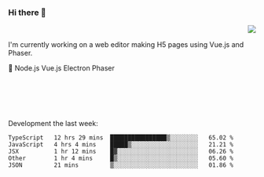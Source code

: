 ### Hi there 👋

<img align="right" src="https://github-readme-stats.vercel.app/api?username=jasonpanggo"/>

<br>
<p align="left">
I'm currently working on a web editor making H5 pages using Vue.js and Phaser.
</p>
<p align="left">
📖 Node.js Vue.js Electron Phaser
</p>
<br>
<br>
<br>
<br>

Development the last week:
<!--START_SECTION:waka-->
```text
TypeScript   12 hrs 29 mins  ████████████████▒░░░░░░░░   65.02 % 
JavaScript   4 hrs 4 mins    █████▒░░░░░░░░░░░░░░░░░░░   21.21 % 
JSX          1 hr 12 mins    █▓░░░░░░░░░░░░░░░░░░░░░░░   06.26 % 
Other        1 hr 4 mins     █▒░░░░░░░░░░░░░░░░░░░░░░░   05.60 % 
JSON         21 mins         ▒░░░░░░░░░░░░░░░░░░░░░░░░   01.86 % 
```
<!--END_SECTION:waka-->

<!--
**JASONPANGGO/jasonpanggo** is a ✨ _special_ ✨ repository because its `README.md` (this file) appears on your GitHub profile.

Here are some ideas to get you started:

- 🔭 I’m currently working on ...
- 🌱 I’m currently learning ...
- 👯 I’m looking to collaborate on ...
- 🤔 I’m looking for help with ...
- 💬 Ask me about ...
- 📫 How to reach me: ...
- 😄 Pronouns: ...
- ⚡ Fun fact: ...
-->
